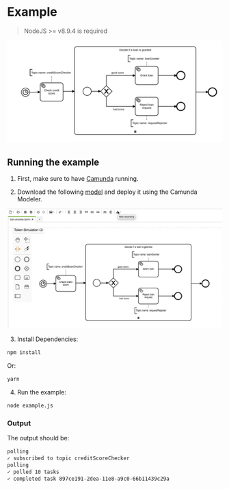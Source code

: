 # Example
> NodeJS >= v8.9.4 is required

<img alt="A Workflow for Granting Loans" src="assets/loan-process.svg" />

## Running the example

1. First, make sure to have [Camunda](https://camunda.com/download/) running.
 
2. Download the following [model](assets/loan-process.bpmn) and deploy it using the Camunda Modeler.

<img alt="Deploying from Camunda Modeler" src="assets/deploy.gif" />

3. Install Dependencies:

```sh
npm install
```

Or:

```sh
yarn
```

4. Run the example:
```sh
node example.js
```

### Output
The output should be:

```
polling
✓ subscribed to topic creditScoreChecker
polling
✓ polled 10 tasks
✓ completed task 897ce191-2dea-11e8-a9c0-66b11439c29a
```
